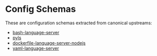 # Config Schemas

These are configuration schemas extracted from canonical upstreams:

- [bash-language-server](https://github.com/mads-hartmann/bash-language-server/blob/master/vscode-client/package.json)
- [pyls](https://github.com/palantir/python-language-server/blob/develop/vscode-client/package.json)
- [dockerfile-language-server-nodejs](https://github.com/microsoft/vscode-docker/blob/master/package.json)
- [yaml-language-server](https://github.com/redhat-developer/vscode-yaml/blob/master/package.json)
